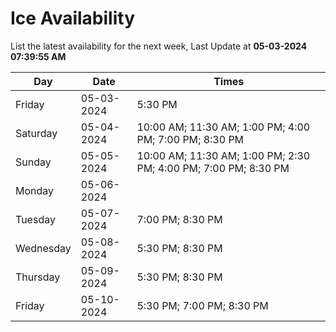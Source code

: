 # Ice Availability

List the latest availability for the next week, Last Update at **05-03-2024 07:39:55 AM**

| Day         | Date        | Times       |
| ----------- | ----------- | ----------- |
|Friday|05-03-2024|5:30 PM|
|Saturday|05-04-2024|10:00 AM; 11:30 AM; 1:00 PM; 4:00 PM; 7:00 PM; 8:30 PM|
|Sunday|05-05-2024|10:00 AM; 11:30 AM; 1:00 PM; 2:30 PM; 4:00 PM; 7:00 PM; 8:30 PM|
|Monday|05-06-2024||
|Tuesday|05-07-2024|7:00 PM; 8:30 PM|
|Wednesday|05-08-2024|5:30 PM; 8:30 PM|
|Thursday|05-09-2024|5:30 PM; 8:30 PM|
|Friday|05-10-2024|5:30 PM; 7:00 PM; 8:30 PM|

